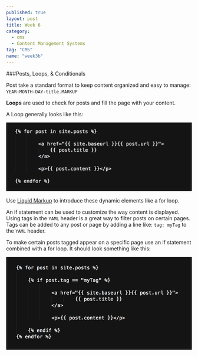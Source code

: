 ```yaml
---
published: true
layout: post
title: Week 6
category: 
  - cms
  - Content Management Systems
tag: "CMS"
name: "week3b"
---
```


###Posts, Loops, & Conditionals

Post take a standard format to keep content organized and easy to manage: `YEAR-MONTH-DAY-title.MARKUP`

**Loops** are used to check for posts and fill the page with your content. 

A Loop generally looks like this: 

![For Loop](media/first.png)


Use [Liquid Markup](https://github.com/Shopify/liquid/wiki/Liquid-for-Designers) to introduce these dynamic elements like a for loop. 

An if statement can be used to customize the way content is displayed. Using tags in the `YAML` header is a great way to filter posts on certain pages. Tags can be added to any post or page by adding a line like: `tag: myTag` to the `YAML` header.

To make certain posts tagged appear on a specific page use an if statement combined with a for loop. It should look something like this:


![For Loop with Conditional](media/second.png)



